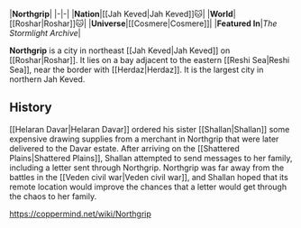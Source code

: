 |**Northgrip**|
|-|-|
|**Nation**|[[Jah Keved\|Jah Keved]]🐱︎|
|**World**|[[Roshar\|Roshar]]🐱︎|
|**Universe**|[[Cosmere\|Cosmere]]|
|**Featured In**|*The Stormlight Archive*|

**Northgrip** is a city in northeast [[Jah Keved\|Jah Keved]] on [[Roshar\|Roshar]]. It lies on a bay adjacent to the eastern [[Reshi Sea\|Reshi Sea]], near the border with [[Herdaz\|Herdaz]]. It is the largest city in northern Jah Keved.

## History
[[Helaran Davar\|Helaran Davar]] ordered his sister [[Shallan\|Shallan]] some expensive drawing supplies from a merchant in Northgrip that were later delivered to the Davar estate.
After arriving on the [[Shattered Plains\|Shattered Plains]], Shallan attempted to send messages to her family, including a letter sent through Northgrip. Northgrip was far away from the battles in the [[Veden civil war\|Veden civil war]], and Shallan hoped that its remote location would improve the chances that a letter would get through the chaos to her family.



https://coppermind.net/wiki/Northgrip